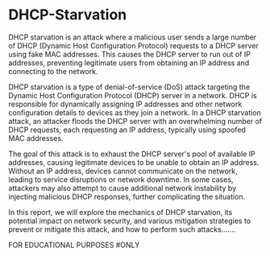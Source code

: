 # DHCP-Starvation
DHCP starvation is an attack where a malicious user sends a large number of DHCP (Dynamic Host Configuration Protocol) requests to a DHCP server using fake MAC addresses. This causes the DHCP server to run out of IP addresses, preventing legitimate users from obtaining an IP address and connecting to the network. 

DHCP starvation is a type of denial-of-service (DoS) attack targeting the Dynamic Host Configuration Protocol (DHCP) server in a network. DHCP is responsible for dynamically assigning IP addresses and other network configuration details to devices as they join a network. In a DHCP starvation attack, an attacker floods the DHCP server with an overwhelming number of DHCP requests, each requesting an IP address, typically using spoofed MAC addresses.

The goal of this attack is to exhaust the DHCP server's pool of available IP addresses, causing legitimate devices to be unable to obtain an IP address. Without an IP address, devices cannot communicate on the network, leading to service disruptions or network downtime. In some cases, attackers may also attempt to cause additional network instability by injecting malicious DHCP responses, further complicating the situation.

In this report, we will explore the mechanics of DHCP starvation, its potential impact on network security, and various mitigation strategies to prevent or mitigate this attack, and how to perform such attacks....... 

FOR EDUCATIONAL PURPOSES #ONLY
